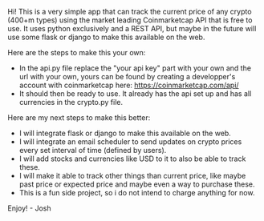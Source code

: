 Hi! This is a very simple app that can track the current price of any crypto (400+m types) using the market leading Coinmarketcap API that is free to use.
It uses python exclusively and a REST API, but maybe in the future will use some flask or django to make this available on the web.

Here are the steps to make this your own:
- In the api.py file replace the "your api key" part with your own and the url with your own, yours can be found by creating a developper's account with coinmarketcap here: https://coinmarketcap.com/api/
- It should then be ready to use. It already has the api set up and has all currencies in the crypto.py file.

Here are my next steps to make this better:
- I will integrate flask or django to make this available on the web.
- I will integrate an email scheduler to send updates on crypto prices every set interval of time (defined by users).
- I will add stocks and currencies like USD to it to also be able to track these.
- I will make it able to track other things than current price, like maybe past price or expected price and maybe even a way to purchase these.
- This is a fun side project, so i do not intend to charge anything for now.

Enjoy! -
Josh
